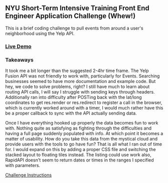 ## NYU Short-Term Intensive Training Front End Engineer Application Challenge (Whew!)
This is a brief coding challenge to pull events from around a user's neighborhood using the Yelp API.

### [Live Demo](https://nyu-stit-frontend-challenge.herokuapp.com/)

### Takeaways
It took me a bit longer than the suggested 2-4hr time frame. The Yelp Fusion API was not friendly to work with, particularly for Events. Searching businesses seemed to have more documentation and example code. But hey, we code to solve problems, right? I still have much to learn about routing API calls, I will say I struggle with sending keys through headers. Additionally ran into difficulty after POSTing back with the lat/long coordinates to get res.render or res.redirect to register a call in the browser, which is currently worked around with a timer, I would much rather have this be a proper callback to sync with the API actually sending data.

Once I have everything hooked up properly the data becomes fun to work with. Nothing quite as satisfying as fighting through the difficulties and having a full page suddenly populated with info. At which point it becomes a matter of usability. How do you take this data from the mystical cloud and provide users with the tools to go have fun? That is all what I ran out of time for. I would expand on this by adding a proper CSS file and switching the stacked layout to floating tiles instead. The listing could use work also, RapidAPI doesn't seem to return dates or times in the ranges I specified with parameters.

[Challenge Instructions](https://docs.google.com/document/d/1RBsMGSew9RYg5MRr5Xgcn11yyhGirhLobAkSqdOVEGg/edit)
